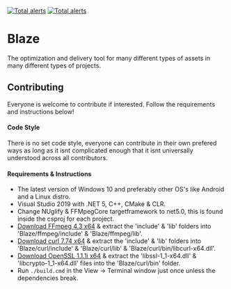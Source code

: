 [![Total alerts](https://img.shields.io/lgtm/alerts/g/Stryxus/Blaze.svg?logo=lgtm&logoWidth=18)](https://lgtm.com/projects/g/Stryxus/Blaze/alerts/)
[![Total alerts](https://img.shields.io/lgtm/alerts/g/Stryxus/Blaze.svg?logo=lgtm&logoWidth=18)](https://lgtm.com/projects/g/Stryxus/Blaze/alerts/)
# Blaze
The optimization and delivery tool for many different types of assets in many different types of projects.
## Contributing
Everyone is welcome to contribute if interested. Follow the requirements and instructions below!
#### Code Style
There is no set code style, everyone can contribute in their own prefered ways as long as it isnt complicated enough that it isnt universally understood across all contributors.
#### Requirements & Instructions
- The latest version of Windows 10 and preferably other OS's like Android and a Linux distro.
- Visual Studio 2019 with .NET 5, C++, CMake & CLR.
- Change NUglify & FFMpegCore targetframework to net5.0, this is found inside the csproj for each project.
- [Download FFmpeg 4.3 x64](https://ffmpeg.zeranoe.com/builds/) & extract the 'include' & 'lib' folders into 'Blaze/ffmpeg/include' & 'Blaze/ffmpeg/lib'.
- [Download curl 7.74 x64](https://curl.se/windows/) & extract the 'include' & 'lib' folders into 'Blaze/curl/include' & 'Blaze/curl/lib' & 'Blaze/curl/bin/libcurl-x64.dll'.
- [Download OpenSSL 1.1.1i x64](https://curl.se/windows/) & extract the 'libssl-1_1-x64.dll' & 'libcrypto-1_1-x64.dll' files into the 'Blaze/curl/bin' folder.
- Run ```./build.cmd``` in the View -> Terminal window just once unless the dependencies break.
